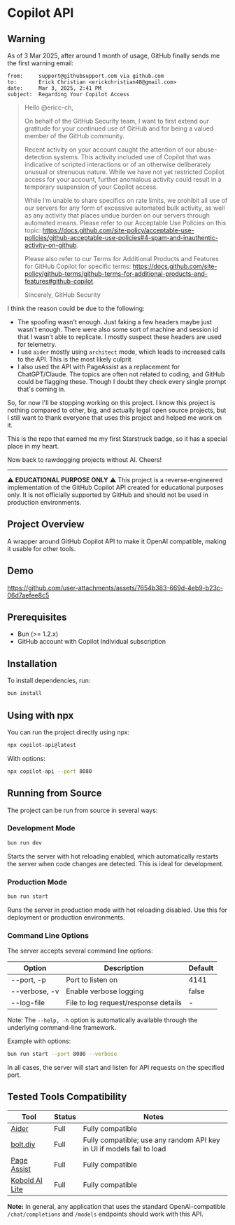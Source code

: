 # Copilot API

## Warning

As of 3 Mar 2025, after around 1 month of usage, GitHub finally sends me the first warning email:

```plaintext
from:     support@githubsupport.com via github.com
to:       Erick Christian <erickchristian48@gmail.com>
date:     Mar 3, 2025, 2:41 PM
subject:  Regarding Your Copilot Access
```

> Hello @ericc-ch,
>
> On behalf of the GitHub Security team, I want to first extend our gratitude for your continued use of GitHub and for being a valued member of the GitHub community.
>
> Recent activity on your account caught the attention of our abuse-detection systems. This activity included use of Copilot that was indicative of scripted interactions or of an otherwise deliberately unusual or strenuous nature. While we have not yet restricted Copilot access for your account, further anomalous activity could result in a temporary suspension of your Copilot access.
>
> While I’m unable to share specifics on rate limits, we prohibit all use of our servers for any form of excessive automated bulk activity, as well as any activity that places undue burden on our servers through automated means. Please refer to our Acceptable Use Policies on this topic: https://docs.github.com/site-policy/acceptable-use-policies/github-acceptable-use-policies#4-spam-and-inauthentic-activity-on-github.
>
> Please also refer to our Terms for Additional Products and Features for GitHub Copilot for specific terms: https://docs.github.com/site-policy/github-terms/github-terms-for-additional-products-and-features#github-copilot.
>
> Sincerely,
> GitHub Security

I think the reason could be due to the following:

- The spoofing wasn't enough. Just faking a few headers maybe just wasn't enough. There were also some sort of machine and session id that I wasn't able to replicate. I mostly suspect these headers are used for telemetry.
- I use `aider` mostly using `architect` mode, which leads to increased calls to the API. This is the most likely culprit
- I also used the API with PageAssist as a replacement for ChatGPT/Claude. The topics are often not related to coding, and GitHub could be flagging these. Though I doubt they check every single prompt that's coming in.

So, for now I'll be stopping working on this project. I know this project is nothing compared to other, big, and actually legal open source projects, but I still want to thank everyone that uses this project and helped me work on it.

This is the repo that earned me my first Starstruck badge, so it has a special place in my heart.

Now back to rawdogging projects without AI. Cheers!

---

⚠️ **EDUCATIONAL PURPOSE ONLY** ⚠️
This project is a reverse-engineered implementation of the GitHub Copilot API created for educational purposes only. It is not officially supported by GitHub and should not be used in production environments.

## Project Overview

A wrapper around GitHub Copilot API to make it OpenAI compatible, making it usable for other tools.

## Demo

https://github.com/user-attachments/assets/7654b383-669d-4eb9-b23c-06d7aefee8c5

## Prerequisites

- Bun (>= 1.2.x)
- GitHub account with Copilot Individual subscription

## Installation

To install dependencies, run:

```sh
bun install
```

## Using with npx

You can run the project directly using npx:

```sh
npx copilot-api@latest
```

With options:

```sh
npx copilot-api --port 8080
```

## Running from Source

The project can be run from source in several ways:

### Development Mode

```sh
bun run dev
```

Starts the server with hot reloading enabled, which automatically restarts the server when code changes are detected. This is ideal for development.

### Production Mode

```sh
bun run start
```

Runs the server in production mode with hot reloading disabled. Use this for deployment or production environments.

### Command Line Options

The server accepts several command line options:

| Option        | Description                          | Default |
| ------------- | ------------------------------------ | ------- |
| --port, -p    | Port to listen on                    | 4141    |
| --verbose, -v | Enable verbose logging               | false   |
| --log-file    | File to log request/response details | -       |

Note: The `--help, -h` option is automatically available through the underlying command-line framework.

Example with options:

```sh
bun run start --port 8080 --verbose
```

In all cases, the server will start and listen for API requests on the specified port.

## Tested Tools Compatibility

| Tool                                                             | Status | Notes                                                                 |
| ---------------------------------------------------------------- | ------ | --------------------------------------------------------------------- |
| [Aider](https://github.com/Aider-AI/aider)                       | Full   | Fully compatible                                                      |
| [bolt.diy](https://github.com/stackblitz-labs/bolt.diy)          | Full   | Fully compatible; use any random API key in UI if models fail to load |
| [Page Assist](https://github.com/n4ze3m/page-assist)             | Full   | Fully compatible                                                      |
| [Kobold AI Lite](https://github.com/LostRuins/lite.koboldai.net) | Full   | Fully compatible                                                      |

**Note:** In general, any application that uses the standard OpenAI-compatible `/chat/completions` and `/models` endpoints should work with this API.

